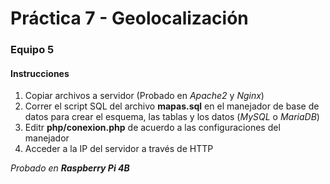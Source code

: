 # Práctica 7 - Geolocalización

### Equipo 5

#### Instrucciones

1. Copiar archivos a servidor (Probado en _Apache2_ y _Nginx_)
2. Correr el script SQL del archivo **mapas.sql** en el manejador de base de datos para crear el esquema, las tablas y los datos (_MySQL_ o _MariaDB_)
3. Editr **php/conexion.php** de acuerdo a las configuraciones del manejador
4. Acceder a la IP del servidor a través de HTTP

_Probado en **Raspberry Pi 4B**_
